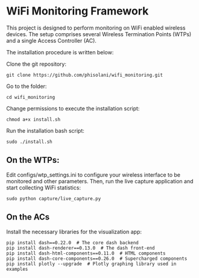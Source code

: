 # WiFi Monitoring Framework

This project is designed to perform monitoring on WiFi enabled wireless devices. The setup comprises several Wireless Termination Points (WTPs) and a single Access Controller (AC).

The installation procedure is written below:

Clone the git repository:
```
git clone https://github.com/phisolani/wifi_monitoring.git
```

Go to the folder:
```
cd wifi_monitoring
```

Change permissions to execute the installation script:
```
chmod a+x install.sh
```

Run the installation bash script:
```
sudo ./install.sh
```

## On the WTPs:

Edit configs/wtp_settings.ini to configure your wireless interface to be monitored and other parameters. 
Then, run the live capture application and start collecting WiFi statistics:
```
sudo python capture/live_capture.py
```

## On the ACs

Install the necessary libraries for the visualization app:
```
pip install dash==0.22.0  # The core dash backend
pip install dash-renderer==0.13.0  # The dash front-end
pip install dash-html-components==0.11.0  # HTML components
pip install dash-core-components==0.26.0  # Supercharged components
pip install plotly --upgrade  # Plotly graphing library used in examples
```